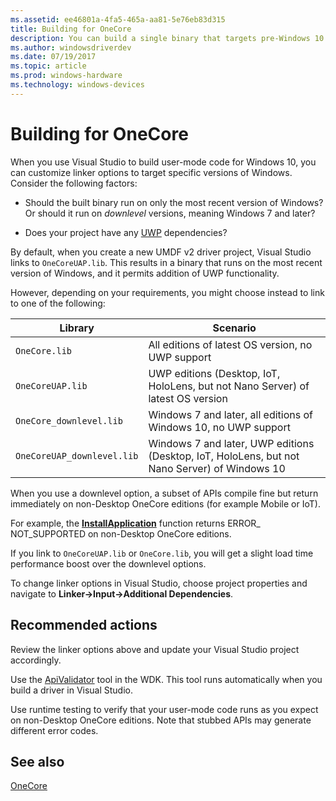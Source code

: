 ```yaml
---
ms.assetid: ee46801a-4fa5-465a-aa81-5e76eb83d315
title: Building for OneCore
description: You can build a single binary that targets pre-Windows 10 and OneCore editions.
ms.author: windowsdriverdev
ms.date: 07/19/2017
ms.topic: article
ms.prod: windows-hardware
ms.technology: windows-devices
---
```


# Building for OneCore

When you use Visual Studio to build user-mode code for Windows 10, you can customize linker options to target specific versions of Windows.  Consider the following factors:

* Should the built binary run on only the most recent version of Windows?  Or should it run on *downlevel* versions, meaning Windows 7 and later?  

* Does your project have any [UWP](https://docs.microsoft.com/windows/uwp/get-started/whats-a-uwp) dependencies?

By default, when you create a new UMDF v2 driver project, Visual Studio links to `OneCoreUAP.lib`.  This results in a binary that runs on the most recent version of Windows, and it permits addition of UWP functionality.

However, depending on your requirements, you might choose instead to link to one of the following:

|Library|Scenario|
|-|-|
|`OneCore.lib`|All editions of latest OS version, no UWP support|
|`OneCoreUAP.lib`|UWP editions (Desktop, IoT, HoloLens, but not Nano Server) of latest OS version|
|`OneCore_downlevel.lib`|Windows 7 and later, all editions of Windows 10, no UWP support|
|`OneCoreUAP_downlevel.lib`|Windows 7 and later, UWP editions (Desktop, IoT, HoloLens, but not Nano Server) of Windows 10|

When you use a downlevel option, a subset of APIs compile fine but return immediately on non-Desktop OneCore editions (for example Mobile or IoT).

For example, the [**InstallApplication**](https://msdn.microsoft.com/library/aa374307) function returns ERROR_ NOT_SUPPORTED on non-Desktop OneCore editions.

If you link to `OneCoreUAP.lib` or `OneCore.lib`, you will get a slight load time performance boost over the downlevel options.

To change linker options in Visual Studio, choose project properties and navigate to **Linker->Input->Additional Dependencies**.

## Recommended actions

Review the linker options above and update your Visual Studio project accordingly.

Use the [ApiValidator](validating-universal-drivers.md) tool in the WDK.  This tool runs automatically when you build a driver in Visual Studio.

Use runtime testing to verify that your user-mode code runs as you expect on non-Desktop OneCore editions.  Note that stubbed APIs may generate different error codes.

See also
---
[OneCore](https://docs.microsoft.com/windows-hardware/get-started/what-s-new-in-windows)

<!--API BOILERPLATE: Compiles using onecore_downlevel.lib, but always returns ERROR_CALL_NOT_IMPLEMENTED on non-Desktop OneCore editions.-->
